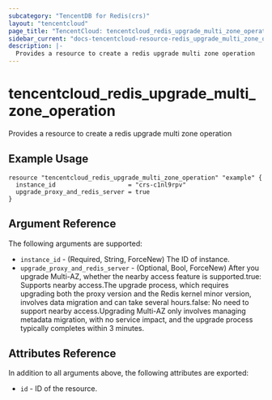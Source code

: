 ```yaml
---
subcategory: "TencentDB for Redis(crs)"
layout: "tencentcloud"
page_title: "TencentCloud: tencentcloud_redis_upgrade_multi_zone_operation"
sidebar_current: "docs-tencentcloud-resource-redis_upgrade_multi_zone_operation"
description: |-
  Provides a resource to create a redis upgrade multi zone operation
---
```


# tencentcloud_redis_upgrade_multi_zone_operation

Provides a resource to create a redis upgrade multi zone operation

## Example Usage

```hcl
resource "tencentcloud_redis_upgrade_multi_zone_operation" "example" {
  instance_id                    = "crs-c1nl9rpv"
  upgrade_proxy_and_redis_server = true
}
```

## Argument Reference

The following arguments are supported:

* `instance_id` - (Required, String, ForceNew) The ID of instance.
* `upgrade_proxy_and_redis_server` - (Optional, Bool, ForceNew) After you upgrade Multi-AZ, whether the nearby access feature is supported.true: Supports nearby access.The upgrade process, which requires upgrading both the proxy version and the Redis kernel minor version, involves data migration and can take several hours.false: No need to support nearby access.Upgrading Multi-AZ only involves managing metadata migration, with no service impact, and the upgrade process typically completes within 3 minutes.

## Attributes Reference

In addition to all arguments above, the following attributes are exported:

* `id` - ID of the resource.



